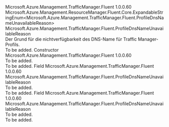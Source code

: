 <Type Name="ProfileDnsNameUnavailableReason" FullName="Microsoft.Azure.Management.TrafficManager.Fluent.ProfileDnsNameUnavailableReason">
  <TypeSignature Language="C#" Value="public class ProfileDnsNameUnavailableReason : Microsoft.Azure.Management.ResourceManager.Fluent.Core.ExpandableStringEnum&lt;Microsoft.Azure.Management.TrafficManager.Fluent.ProfileDnsNameUnavailableReason&gt;" />
  <TypeSignature Language="ILAsm" Value=".class public auto ansi beforefieldinit ProfileDnsNameUnavailableReason extends Microsoft.Azure.Management.ResourceManager.Fluent.Core.ExpandableStringEnum`1&lt;class Microsoft.Azure.Management.TrafficManager.Fluent.ProfileDnsNameUnavailableReason&gt;" />
  <TypeSignature Language="DocId" Value="T:Microsoft.Azure.Management.TrafficManager.Fluent.ProfileDnsNameUnavailableReason" />
  <TypeSignature Language="VB.NET" Value="Public Class ProfileDnsNameUnavailableReason&#xA;Inherits ExpandableStringEnum(Of ProfileDnsNameUnavailableReason)" />
  <TypeSignature Language="F#" Value="type ProfileDnsNameUnavailableReason = class&#xA;    inherit ExpandableStringEnum&lt;ProfileDnsNameUnavailableReason&gt;" />
  <AssemblyInfo>
    <AssemblyName>Microsoft.Azure.Management.TrafficManager.Fluent</AssemblyName>
    <AssemblyVersion>1.0.0.60</AssemblyVersion>
  </AssemblyInfo>
  <Base>
    <BaseTypeName>Microsoft.Azure.Management.ResourceManager.Fluent.Core.ExpandableStringEnum&lt;Microsoft.Azure.Management.TrafficManager.Fluent.ProfileDnsNameUnavailableReason&gt;</BaseTypeName>
    <BaseTypeArguments>
      <BaseTypeArgument TypeParamName="!0">Microsoft.Azure.Management.TrafficManager.Fluent.ProfileDnsNameUnavailableReason</BaseTypeArgument>
    </BaseTypeArguments>
  </Base>
  <Interfaces />
  <Docs>
    <summary>
             Der Grund für die nichtverfügbarkeit des DNS-Name für Traffic Manager-Profils.
             </summary>
    <remarks>To be added.</remarks>
  </Docs>
  <Members>
    <Member MemberName=".ctor">
      <MemberSignature Language="C#" Value="public ProfileDnsNameUnavailableReason ();" />
      <MemberSignature Language="ILAsm" Value=".method public hidebysig specialname rtspecialname instance void .ctor() cil managed" />
      <MemberSignature Language="DocId" Value="M:Microsoft.Azure.Management.TrafficManager.Fluent.ProfileDnsNameUnavailableReason.#ctor" />
      <MemberSignature Language="VB.NET" Value="Public Sub New ()" />
      <MemberType>Constructor</MemberType>
      <AssemblyInfo>
        <AssemblyName>Microsoft.Azure.Management.TrafficManager.Fluent</AssemblyName>
        <AssemblyVersion>1.0.0.60</AssemblyVersion>
      </AssemblyInfo>
      <Parameters />
      <Docs>
        <summary>To be added.</summary>
        <remarks>To be added.</remarks>
      </Docs>
    </Member>
    <Member MemberName="AlreadyExists">
      <MemberSignature Language="C#" Value="public static readonly Microsoft.Azure.Management.TrafficManager.Fluent.ProfileDnsNameUnavailableReason AlreadyExists;" />
      <MemberSignature Language="ILAsm" Value=".field public static initonly class Microsoft.Azure.Management.TrafficManager.Fluent.ProfileDnsNameUnavailableReason AlreadyExists" />
      <MemberSignature Language="DocId" Value="F:Microsoft.Azure.Management.TrafficManager.Fluent.ProfileDnsNameUnavailableReason.AlreadyExists" />
      <MemberSignature Language="VB.NET" Value="Public Shared ReadOnly AlreadyExists As ProfileDnsNameUnavailableReason " />
      <MemberSignature Language="F#" Value=" staticval mutable AlreadyExists : Microsoft.Azure.Management.TrafficManager.Fluent.ProfileDnsNameUnavailableReason" Usage="Microsoft.Azure.Management.TrafficManager.Fluent.ProfileDnsNameUnavailableReason.AlreadyExists" />
      <MemberType>Field</MemberType>
      <AssemblyInfo>
        <AssemblyName>Microsoft.Azure.Management.TrafficManager.Fluent</AssemblyName>
        <AssemblyVersion>1.0.0.60</AssemblyVersion>
      </AssemblyInfo>
      <ReturnValue>
        <ReturnType>Microsoft.Azure.Management.TrafficManager.Fluent.ProfileDnsNameUnavailableReason</ReturnType>
      </ReturnValue>
      <Docs>
        <summary>To be added.</summary>
        <remarks>To be added.</remarks>
      </Docs>
    </Member>
    <Member MemberName="NotValid">
      <MemberSignature Language="C#" Value="public static readonly Microsoft.Azure.Management.TrafficManager.Fluent.ProfileDnsNameUnavailableReason NotValid;" />
      <MemberSignature Language="ILAsm" Value=".field public static initonly class Microsoft.Azure.Management.TrafficManager.Fluent.ProfileDnsNameUnavailableReason NotValid" />
      <MemberSignature Language="DocId" Value="F:Microsoft.Azure.Management.TrafficManager.Fluent.ProfileDnsNameUnavailableReason.NotValid" />
      <MemberSignature Language="VB.NET" Value="Public Shared ReadOnly NotValid As ProfileDnsNameUnavailableReason " />
      <MemberSignature Language="F#" Value=" staticval mutable NotValid : Microsoft.Azure.Management.TrafficManager.Fluent.ProfileDnsNameUnavailableReason" Usage="Microsoft.Azure.Management.TrafficManager.Fluent.ProfileDnsNameUnavailableReason.NotValid" />
      <MemberType>Field</MemberType>
      <AssemblyInfo>
        <AssemblyName>Microsoft.Azure.Management.TrafficManager.Fluent</AssemblyName>
        <AssemblyVersion>1.0.0.60</AssemblyVersion>
      </AssemblyInfo>
      <ReturnValue>
        <ReturnType>Microsoft.Azure.Management.TrafficManager.Fluent.ProfileDnsNameUnavailableReason</ReturnType>
      </ReturnValue>
      <Docs>
        <summary>To be added.</summary>
        <remarks>To be added.</remarks>
      </Docs>
    </Member>
  </Members>
</Type>